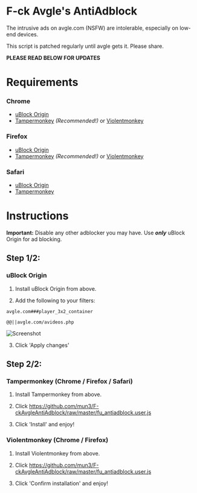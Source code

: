 # F-ck Avgle's AntiAdblock
The intrusive ads on avgle.com (NSFW) are intolerable, especially on low-end devices.

This script is patched regularly until avgle gets it. Please share.

**PLEASE READ BELOW FOR UPDATES**

# Requirements
### Chrome
* [uBlock Origin](https://chrome.google.com/webstore/detail/ublock-origin/cjpalhdlnbpafiamejdnhcphjbkeiagm)
* [Tampermonkey](https://chrome.google.com/webstore/detail/tampermonkey/dhdgffkkebhmkfjojejmpbldmpobfkfo) _(Recommended!)_ or [Violentmonkey](https://chrome.google.com/webstore/detail/violentmonkey/jinjaccalgkegednnccohejagnlnfdag)

### Firefox
* [uBlock Origin](https://addons.mozilla.org/addon/ublock-origin/)
* [Tampermonkey](https://addons.mozilla.org/en-US/firefox/addon/tampermonkey/) _(Recommended!)_ or [Violentmonkey](https://addons.mozilla.org/en-US/firefox/addon/violentmonkey/)

### Safari
* [uBlock Origin](https://github.com/el1t/uBlock-Safari/releases/download/1.14.14/uBlock0.safariextz)
* [Tampermonkey](http://tampermonkey.net/?browser=safari)

# Instructions

**Important:** Disable any other adblocker you may have. Use **_only_** uBlock Origin for ad blocking.

## Step 1/2:
### uBlock Origin

1. Install uBlock Origin from above.

2. Add the following to your filters:

`avgle.com###player_3x2_container`

`@@||avgle.com/avideos.php`

![Screenshot](https://i.imgur.com/KhprLvY.png)

3. Click 'Apply changes'

## Step 2/2:
### Tampermonkey (Chrome / Firefox / Safari) 

1. Install Tampermonkey from above.

2. Click https://github.com/mun3/F-ckAvgleAntiAdblock/raw/master/fu_antiadblock.user.js

3. Click 'Install' and enjoy!

### Violentmonkey (Chrome / Firefox)

1. Install Violentmonkey from above. 

2. Click https://github.com/mun3/F-ckAvgleAntiAdblock/raw/master/fu_antiadblock.user.js

3. Click 'Confirm installation' and enjoy!
